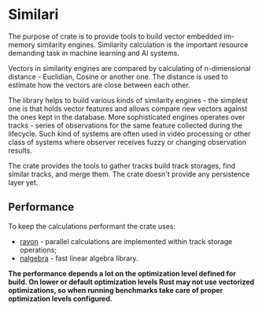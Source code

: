 # Similari

The purpose of crate is to provide tools to build vector embedded im-memory similarity engines.
Similarity calculation is the important resource demanding task in machine learning and AI systems.

Vectors in similarity engines are compared by calculating of n-dimensional distance - Euclidian, Cosine or another one.
The distance is used to estimate how the vectors are close between each other.

The library helps to build various kinds of similarity engines - the simplest one is that holds vector features and 
allows compare new vectors against the ones kept in the database. More sophisticated engines operates over tracks - series of observations for the
same feature collected during the lifecycle. Such kind of systems are often used in video processing or other class of systems where
observer receives fuzzy or changing observation results.

The crate provides the tools to gather tracks build track storages, find similar tracks, and merge them. The crate doesn't provide
any persistence layer yet.

## Performance

To keep the calculations performant the crate uses:
* [rayon](https://docs.rs/rayon/latest/rayon/) - parallel calculations are implemented within track storage operations;
* [nalgebra](https://nalgebra.org/) - fast linear algebra library.

**The performance depends a lot on the optimization level defined for build. On lower or default optimization 
levels Rust may not use vectorized optimizations, so when running benchmarks take care of proper optimization 
levels configured.**